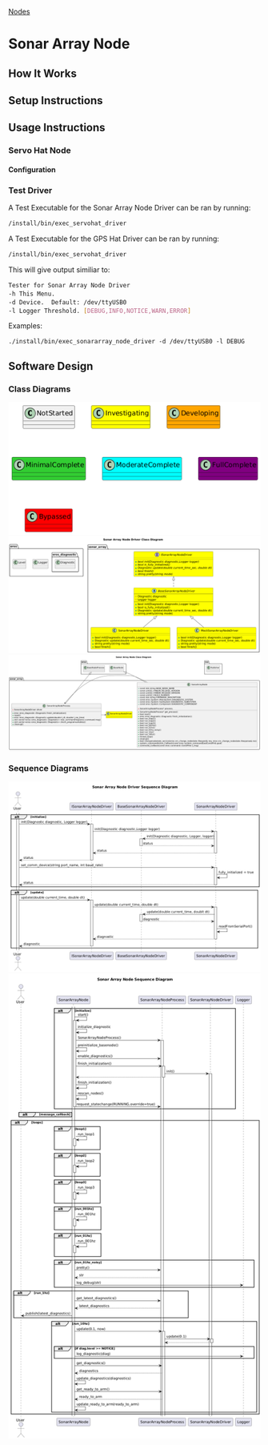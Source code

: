 [Nodes](../Nodes.md)
# Sonar Array Node
## How It Works

## Setup Instructions


## Usage Instructions
### Servo Hat Node

#### Configuration


### Test Driver
A Test Executable for the Sonar Array Node Driver can be ran by running:
```bash
/install/bin/exec_servohat_driver
```

A Test Executable for the GPS Hat Driver can be ran by running:
```bash
/install/bin/exec_servohat_driver
```
This will give output similiar to:
```bash
Tester for Sonar Array Node Driver
-h This Menu.
-d Device.  Default: /dev/ttyUSB0
-l Logger Threshold. [DEBUG,INFO,NOTICE,WARN,ERROR]

```

Examples:
```
./install/bin/exec_sonararray_node_driver -d /dev/ttyUSB0 -l DEBUG
```



## Software Design
### Class Diagrams
![](../../output/Legend.png)
![](../../../nodes/SonarArrayNode/driver/doc/output/SonarArrayNodeDriverClassDiagram.png)
![](../../../nodes/SonarArrayNode/doc/output/SonarArrayNodeClassDiagram.png)

### Sequence Diagrams
![](../../../nodes/SonarArrayNode/driver/doc/output/SonarArrayNodeDriverSequenceDiagram.png)
![](../../../nodes/SonarArrayNode/doc/output/SonarArrayNodeSequenceDiagram.png)